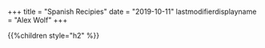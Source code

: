 +++
title = "Spanish Recipies"
date = "2019-10-11"
lastmodifierdisplayname = "Alex Wolf"
+++

{{%children style="h2" %}}
